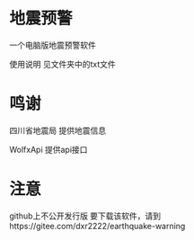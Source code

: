 # 地震预警
一个电脑版地震预警软件

使用说明
见文件夹中的txt文件

# 鸣谢
四川省地震局 提供地震信息

WolfxApi 提供api接口

# 注意
github上不公开发行版
要下载该软件，请到https://gitee.com/dxr2222/earthquake-warning
